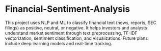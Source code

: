 # Financial-Sentiment-Analysis
This project uses NLP and ML to classify financial text (news, reports, SEC filings) as positive, neutral, or negative. It helps investors and analysts understand market sentiment through text preprocessing, TF-IDF vectorization, sentiment classification, and visualizations. Future plans include deep learning models and real-time tracking.
